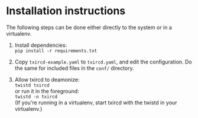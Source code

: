 Installation instructions
=========================

The following steps can be done either directly to the system or in a virtualenv.

1. Install dependencies:  
`pip install -r requirements.txt`

2. Copy `txircd-example.yaml` to `txircd.yaml`, and edit the configuration. Do the same for included files in the `conf/` directory.

3. Allow txircd to deamonize:  
`twistd txircd`  
or run it in the foreground:  
`twistd -n txircd`  
(If you're running in a virtualenv, start txircd with the twistd in your virtualenv.)
